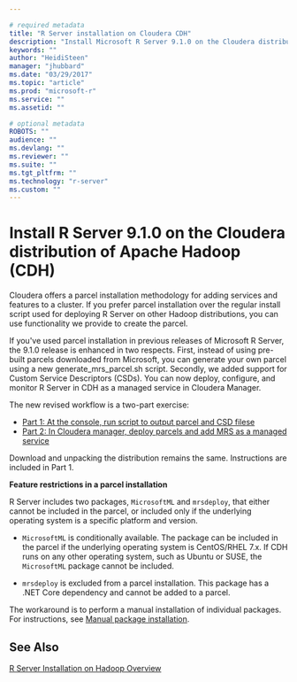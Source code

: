 ```yaml
---

# required metadata
title: "R Server installation on Cloudera CDH"
description: "Install Microsoft R Server 9.1.0 on the Cloudera distribution of Apache Hadoop (CDH)."
keywords: ""
author: "HeidiSteen"
manager: "jhubbard"
ms.date: "03/29/2017"
ms.topic: "article"
ms.prod: "microsoft-r"
ms.service: ""
ms.assetid: ""

# optional metadata
ROBOTS: ""
audience: ""
ms.devlang: ""
ms.reviewer: ""
ms.suite: ""
ms.tgt_pltfrm: ""
ms.technology: "r-server"
ms.custom: ""
---
```


# Install R Server 9.1.0 on the Cloudera distribution of Apache Hadoop (CDH)

Cloudera offers a parcel installation methodology for adding services and features to a cluster. If you prefer parcel installation over the regular install script used for deploying R Server on other Hadoop distributions, you can use functionality we provide to create the parcel.

If you've used parcel installation in previous releases of Microsoft R Server, the 9.1.0 release is enhanced in two respects. First, instead of using pre-built parcels downloaded from Microsoft, you can generate your own parcel using a new generate_mrs_parcel.sh script. Secondly, we added support for Custom Service Descriptors (CSDs). You can now deploy, configure, and monitor R Server in CDH as a managed service in Cloudera Manager.

The new revised workflow is a two-part exercise:

+ [Part 1: At the console, run script to output parcel and CSD filese](rserver-install-cloudera-generate-parcel.md)
+ [Part 2: In Cloudera manager, deploy parcels and add MRS as a managed service](rserver-install-cloudera-deploy-activate.md)

Download and unpacking the distribution remains the same. Instructions are included in Part 1.

**Feature restrictions in a parcel installation**

R Server includes two packages, `MicrosoftML` and `mrsdeploy`, that either cannot be included in the parcel, or included only if the underlying operating system is a specific platform and version.

+ `MicrosoftML` is conditionally available. The package can be included in the parcel if the underlying operating system is CentOS/RHEL 7.x. If CDH runs on any other operating system, such as Ubuntu or SUSE, the `MicrosoftML` package cannot be included.

+ `mrsdeploy` is excluded from a parcel installation. This package has a .NET Core dependency and cannot be added to a parcel.

The workaround is to perform a manual installation of individual packages. For instructions, see [Manual package installation](rserver-install-hadoop-manual-package.md).

## See Also

[R Server Installation on Hadoop Overview](rserver-install-hadoop.md)
